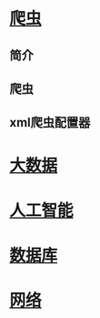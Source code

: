 
# [爬虫](https://zcdzcdzcd.github.io/pages/html/md/Spider) 
## 简介
## 爬虫
## xml爬虫配置器
# [大数据](https://zcdzcdzcd.github.io/pages/md/BD) 
# [人工智能](https://zcdzcdzcd.github.io/pages/md/AI) 
# [数据库](https://zcdzcdzcd.github.io/pages/md/Database)
# [网络](https://zcdzcdzcd.github.io/pages/md/Network) 
